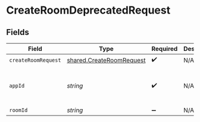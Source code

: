 # CreateRoomDeprecatedRequest


## Fields

| Field                                                                | Type                                                                 | Required                                                             | Description                                                          | Example                                                              |
| -------------------------------------------------------------------- | -------------------------------------------------------------------- | -------------------------------------------------------------------- | -------------------------------------------------------------------- | -------------------------------------------------------------------- |
| `createRoomRequest`                                                  | [shared.CreateRoomRequest](../../models/shared/createroomrequest.md) | :heavy_check_mark:                                                   | N/A                                                                  |                                                                      |
| `appId`                                                              | *string*                                                             | :heavy_check_mark:                                                   | N/A                                                                  | app-af469a92-5b45-4565-b3c4-b79878de67d2                             |
| `roomId`                                                             | *string*                                                             | :heavy_minus_sign:                                                   | N/A                                                                  | 2swovpy1fnunu                                                        |